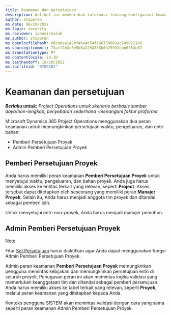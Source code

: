 ```yaml
---
title: Keamanan dan persetujuan
description: Artikel ini memberikan informasi tentang konfigurasi keamanan untuk bekerja dengan persetujuan di Microsoft Dynamics 365 Project Operations.
author: stsporen
ms.date: 08/29/2022
ms.topic: security
ms.reviewer: johnmichalak
ms.author: stsporen
ms.openlocfilehash: 0dcadaa142bf46e4c54f160759602ac749022108
ms.sourcegitcommit: 73aff2b3c5e5b8a2254735b0b25931cbb6754c87
ms.translationtype: MT
ms.contentlocale: id-ID
ms.lasthandoff: 10/20/2022
ms.locfileid: "9709401"
---
```

# <a name="security-and-approvals"></a>Keamanan dan persetujuan

_**Berlaku untuk:** Project Operations untuk skenario berbasis sumber daya/non-lengkap, penyebaran sederhana -menangani faktur proforma_

Microsoft Dynamics 365 Project Operations menggunakan dua peran keamanan untuk memungkinkan persetujuan waktu, pengeluaran, dan entri bahan:

- Pemberi Persetujuan Proyek
- Admin Pemberi Persetujuan Proyek

## <a name="project-approver"></a>Pemberi Persetujuan Proyek

Anda harus memiliki peran keamanan **Pemberi Persetujuan Proyek** untuk menyetujui waktu, pengeluaran, dan bahan proyek. Anda juga harus memiliki akses ke entitas terkait yang relevan, seperti **Project**. Akses tersebut dapat ditetapkan oleh seseorang yang memiliki peran **Manajer Proyek**. Selain itu, Anda harus menjadi anggota tim proyek dan ditandai sebagai pemberi izin.

Untuk menyetujui entri non-proyek, Anda harus menjadi manajer pemohon.

## <a name="project-approver-admin"></a>Admin Pemberi Persetujuan Proyek

> [!NOTE]
> Fitur [Set Persetujuan](approval-sets.md) harus diaktifkan agar Anda dapat menggunakan fungsi Admin Pemberi Persetujuan Proyek.

Admin peran keamanan **Pemberi Persetujuan Proyek** memungkinkan pengguna memintas kebijakan dan memungkinkan persetujuan entri di seluruh proyek. Penugasan peran ini akan memintas logika validasi yang memerlukan keanggotaan tim dan ditandai sebagai pemberi persetujuan. Anda harus memiliki akses ke tabel terkait yang relevan, seperti **Proyek**, melalui peran keamanan yang ditetapkan kepada Anda.

Konteks pengguna SISTEM akan memintas validasi dengan cara yang sama seperti peran keamanan Admin Pemberi Persetujuan Proyek.
